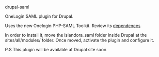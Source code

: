 drupal-saml

OneLogin SAML plugin for Drupal.

Uses the new Onelogin PHP-SAML Toolkit. Review its [dependences](https://github.com/onelogin/php-saml#dependences)

In order to install it, move the islandora_saml folder inside Drupal at the sites/all/modules/ folder. Once moved, activate the plugin and configure it.

P.S This plugin will be available at Drupal site soon.
